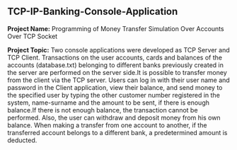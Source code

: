 ## TCP-IP-Banking-Console-Application

**Project Name:** Programming of Money Transfer Simulation Over Accounts Over TCP Socket

**Project Topic:** Two console applications were developed as TCP Server and TCP Client. Transactions on the user accounts, cards and balances of the accounts (database.txt) belonging to different banks previously created in the server are performed on the server side.It is possible to transfer money from the client via the TCP server. Users can log in with their user name and password in the Client application, view their balance, and send money to the specified user by typing the other customer number registered in the system, name-surname and the amount to be sent, if there is enough balance.If there is not enough balance, the transaction cannot be performed. Also, the user can withdraw and deposit money from his own balance. When making a transfer from one account to another, if the transferred account belongs to a different bank, a predetermined amount is deducted.


